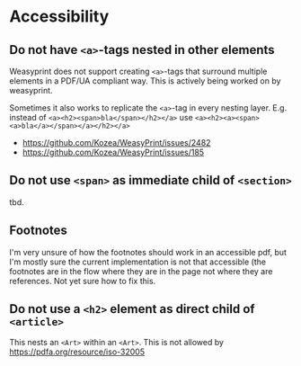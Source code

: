 # Accessibility

## Do not have `<a>`-tags nested in other elements

Weasyprint does not support creating `<a>`-tags that surround multiple elements in a PDF/UA compliant way.
This is actively being worked on by weasyprint.

Sometimes it also works to replicate the `<a>`-tag in every nesting layer. E.g. instead of `<a><h2><span>bla</span></h2></a>` use `<a><h2><a><span><a>bla</a></span></a></h2></a>`

- https://github.com/Kozea/WeasyPrint/issues/2482
- https://github.com/Kozea/WeasyPrint/issues/185

## Do not use `<span>` as immediate child of `<section>`
tbd.

## Footnotes

I'm very unsure of how the footnotes should work in an accessible pdf, but I'm mostly sure the current implementation is
not that accessible (the footnotes are in the flow where they are in the page not where they are references.
Not yet sure how to fix this.

## Do not use a `<h2>` element as direct child of `<article>`

This nests an `<Art>` within an `<Art>`. This is not allowed by https://pdfa.org/resource/iso-32005

